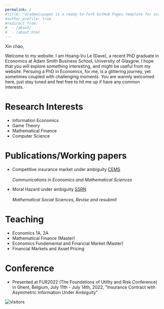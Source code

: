 ```yaml
---
permalink: /
#title: "academicpages is a ready-to-fork GitHub Pages template for academic personal websites"
#author_profile: true
#redirect_from: 
#  - /about/
#  - /about.html
---
```


Xin chào,

Welcome to my website. I am Hoang-Vu Le (Dave), a recent PhD graduate in Economics at Adam Smith Business School, University of Glasgow. I hope that you will explore something interesting, and might be useful from my website. Persuing a PhD in Economics, for me, is a glittering journey, yet sometimes coupled with challenging moments. You are warmly welcomed here, just stay tuned and feel free to hit me up if have any common interests.



Research Interests
======

* Information Economics
* Game Theory
* Mathematical Finance
* Computer Science

Publications/Working papers
======

* Competitive insurance market under ambiguity <a href="https://doi.org/10.50906/cems.3.0_56" class="btn--research">CEMS</a><br><br>
 _Communications in Economics and Mathematical Sciences_

* Moral Hazard under ambiguity <a href="https://papers.ssrn.com/sol3/papers.cfm?abstract_id=4782681" class="btn--research">SSRN</a><br><br> 
 _Mathematical Social Sciences, Revise and resubmit_


Teaching
======

* Economics 1A, 2A
* Mathematical Finance (Master)
* Economics Fundemental and Financial Market (Master)
* Financial Markets and Asset Pricing

Conference
======
* Presented at FUR2022 (The Foundations of Utility and Risk Conference) in Ghent, Belgium, July 11th - July 14th, 2022, "Insurance Contract with Asymmetric Information Under Ambiguity"

<img src="https://visitor-badge.laobi.icu/badge?page_id=hvule.hvule.github.io" alt="visitors"/>

